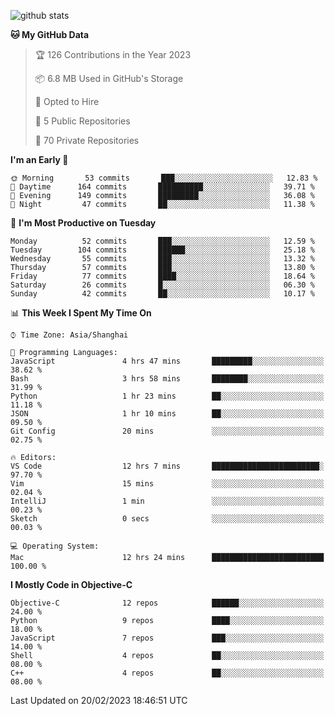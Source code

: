
![github stats](https://github-readme-stats.vercel.app/api?username=ChesterYue&show_icons=true&count_private=true)

<!-- ![wakatime](https://github-readme-stats.vercel.app/api/wakatime?username=ChesterYue&layout=compact) -->

<!-- ![wakatime](https://github-readme-stats.vercel.app/api/top-langs/?username=ChesterYue&layout=compact) -->

<!--START_SECTION:waka-->
**🐱 My GitHub Data** 

> 🏆 126 Contributions in the Year 2023
 > 
> 📦 6.8 MB Used in GitHub's Storage 
 > 
> 💼 Opted to Hire
 > 
> 📜 5 Public Repositories 
 > 
> 🔑 70 Private Repositories  
 > 
**I'm an Early 🐤** 

```text
🌞 Morning       53 commits       ███░░░░░░░░░░░░░░░░░░░░░░   12.83 % 
🌆 Daytime      164 commits       ██████████░░░░░░░░░░░░░░░   39.71 % 
🌃 Evening      149 commits       █████████░░░░░░░░░░░░░░░░   36.08 % 
🌙 Night         47 commits       ██░░░░░░░░░░░░░░░░░░░░░░░   11.38 % 

```
📅 **I'm Most Productive on Tuesday** 

```text
Monday          52 commits       ███░░░░░░░░░░░░░░░░░░░░░░   12.59 % 
Tuesday        104 commits       ██████░░░░░░░░░░░░░░░░░░░   25.18 % 
Wednesday       55 commits       ███░░░░░░░░░░░░░░░░░░░░░░   13.32 % 
Thursday        57 commits       ███░░░░░░░░░░░░░░░░░░░░░░   13.80 % 
Friday          77 commits       ████░░░░░░░░░░░░░░░░░░░░░   18.64 % 
Saturday        26 commits       █░░░░░░░░░░░░░░░░░░░░░░░░   06.30 % 
Sunday          42 commits       ██░░░░░░░░░░░░░░░░░░░░░░░   10.17 % 

```


📊 **This Week I Spent My Time On** 

```text
⌚︎ Time Zone: Asia/Shanghai

💬 Programming Languages: 
JavaScript               4 hrs 47 mins       █████████░░░░░░░░░░░░░░░░   38.62 % 
Bash                     3 hrs 58 mins       ████████░░░░░░░░░░░░░░░░░   31.99 % 
Python                   1 hr 23 mins        ██░░░░░░░░░░░░░░░░░░░░░░░   11.18 % 
JSON                     1 hr 10 mins        ██░░░░░░░░░░░░░░░░░░░░░░░   09.50 % 
Git Config               20 mins             ░░░░░░░░░░░░░░░░░░░░░░░░░   02.75 % 

🔥 Editors: 
VS Code                  12 hrs 7 mins       ████████████████████████░   97.70 % 
Vim                      15 mins             ░░░░░░░░░░░░░░░░░░░░░░░░░   02.04 % 
IntelliJ                 1 min               ░░░░░░░░░░░░░░░░░░░░░░░░░   00.23 % 
Sketch                   0 secs              ░░░░░░░░░░░░░░░░░░░░░░░░░   00.03 % 

💻 Operating System: 
Mac                      12 hrs 24 mins      █████████████████████████   100.00 % 

```

**I Mostly Code in Objective-C** 

```text
Objective-C              12 repos            ██████░░░░░░░░░░░░░░░░░░░   24.00 % 
Python                   9 repos             ████░░░░░░░░░░░░░░░░░░░░░   18.00 % 
JavaScript               7 repos             ███░░░░░░░░░░░░░░░░░░░░░░   14.00 % 
Shell                    4 repos             ██░░░░░░░░░░░░░░░░░░░░░░░   08.00 % 
C++                      4 repos             ██░░░░░░░░░░░░░░░░░░░░░░░   08.00 % 

```



 Last Updated on 20/02/2023 18:46:51 UTC
<!--END_SECTION:waka-->